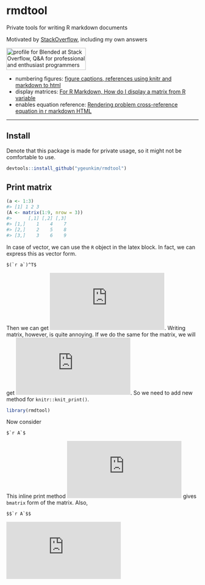 
# rmdtool

Private tools for writing R markdown documents

Motivated by [StackOverflow](https://stackoverflow.com), including my
own
answers

<a href="https://stackoverflow.com/users/10358660/blended"><img src="https://stackoverflow.com/users/flair/10358660.png" width="208" height="58" alt="profile for Blended at Stack Overflow, Q&amp;A for professional and enthusiast programmers" title="profile for Blended at Stack Overflow, Q&amp;A for professional and enthusiast programmers"></a>

  - numbering figures: [figure captions, references using knitr and
    markdown to
    html](https://stackoverflow.com/questions/13848137/figure-captions-references-using-knitr-and-markdown-to-html)
  - display matrices: [For R Markdown, How do I display a matrix from R
    variable](https://stackoverflow.com/questions/45591286/for-r-markdown-how-do-i-display-a-matrix-from-r-variable)
  - enables equation reference: [Rendering problem cross-reference
    equation in r markdown
    HTML](https://stackoverflow.com/questions/55162080/rendering-problem-cross-reference-equation-in-r-markdown-html)

-----

## Install

Denote that this package is made for private usage, so it might not be
comfortable to use.

``` r
devtools::install_github("ygeunkim/rmdtool")
```

## Print matrix

``` r
(a <- 1:3)
#> [1] 1 2 3
(A <- matrix(1:9, nrow = 3))
#>      [,1] [,2] [,3]
#> [1,]    1    4    7
#> [2,]    2    5    8
#> [3,]    3    6    9
```

In case of vector, we can use the `R` object in the latex block. In
fact, we can express this as vector form.

    $(`r a`)^T$

Then we can get
![(1, 2, 3)^T](https://latex.codecogs.com/png.latex?%281%2C%202%2C%203%29%5ET
"(1, 2, 3)^T"). Writing matrix, however, is quite annoying. If we do the
same for the matrix, we will get
![1, 2, 3, 4, 5, 6, 7, 8, 9](https://latex.codecogs.com/png.latex?1%2C%202%2C%203%2C%204%2C%205%2C%206%2C%207%2C%208%2C%209
"1, 2, 3, 4, 5, 6, 7, 8, 9"). So we need to add new method for
`knitr::knit_print()`.

``` r
library(rmdtool)
```

Now consider

    $`r A`$

This inline print method ![\\begin{bmatrix} 1&4&7 \\\\ 2&5&8 \\\\ 3&6&9
\\\\
\\end{bmatrix}](https://latex.codecogs.com/png.latex?%5Cbegin%7Bbmatrix%7D%201%264%267%20%5C%5C%202%265%268%20%5C%5C%203%266%269%20%5C%5C%20%5Cend%7Bbmatrix%7D
"\\begin{bmatrix} 1&4&7 \\\\ 2&5&8 \\\\ 3&6&9 \\\\ \\end{bmatrix}")
gives `bmatrix` form of the matrix. Also,

    $$`r A`$$

  
![\\begin{bmatrix} 1&4&7 \\\\ 2&5&8 \\\\ 3&6&9 \\\\
\\end{bmatrix}](https://latex.codecogs.com/png.latex?%5Cbegin%7Bbmatrix%7D%201%264%267%20%5C%5C%202%265%268%20%5C%5C%203%266%269%20%5C%5C%20%5Cend%7Bbmatrix%7D
"\\begin{bmatrix} 1&4&7 \\\\ 2&5&8 \\\\ 3&6&9 \\\\ \\end{bmatrix}")
